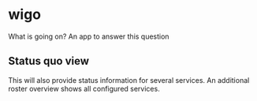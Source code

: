 # wigo

What is going on? An app to answer this question


## Status quo view

This will also provide status information for several services. An additional roster overview shows all configured services.
